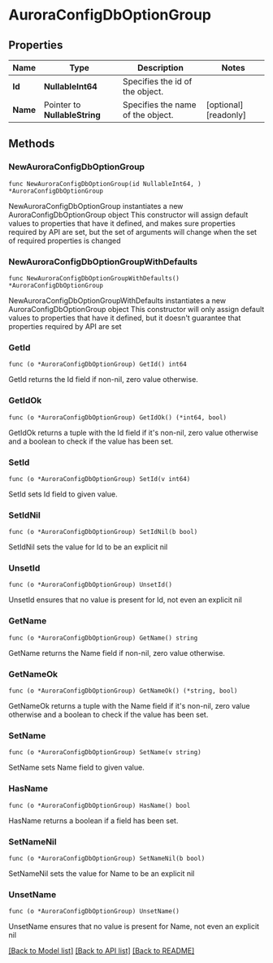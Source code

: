 # AuroraConfigDbOptionGroup

## Properties

Name | Type | Description | Notes
------------ | ------------- | ------------- | -------------
**Id** | **NullableInt64** | Specifies the id of the object. | 
**Name** | Pointer to **NullableString** | Specifies the name of the object. | [optional] [readonly] 

## Methods

### NewAuroraConfigDbOptionGroup

`func NewAuroraConfigDbOptionGroup(id NullableInt64, ) *AuroraConfigDbOptionGroup`

NewAuroraConfigDbOptionGroup instantiates a new AuroraConfigDbOptionGroup object
This constructor will assign default values to properties that have it defined,
and makes sure properties required by API are set, but the set of arguments
will change when the set of required properties is changed

### NewAuroraConfigDbOptionGroupWithDefaults

`func NewAuroraConfigDbOptionGroupWithDefaults() *AuroraConfigDbOptionGroup`

NewAuroraConfigDbOptionGroupWithDefaults instantiates a new AuroraConfigDbOptionGroup object
This constructor will only assign default values to properties that have it defined,
but it doesn't guarantee that properties required by API are set

### GetId

`func (o *AuroraConfigDbOptionGroup) GetId() int64`

GetId returns the Id field if non-nil, zero value otherwise.

### GetIdOk

`func (o *AuroraConfigDbOptionGroup) GetIdOk() (*int64, bool)`

GetIdOk returns a tuple with the Id field if it's non-nil, zero value otherwise
and a boolean to check if the value has been set.

### SetId

`func (o *AuroraConfigDbOptionGroup) SetId(v int64)`

SetId sets Id field to given value.


### SetIdNil

`func (o *AuroraConfigDbOptionGroup) SetIdNil(b bool)`

 SetIdNil sets the value for Id to be an explicit nil

### UnsetId
`func (o *AuroraConfigDbOptionGroup) UnsetId()`

UnsetId ensures that no value is present for Id, not even an explicit nil
### GetName

`func (o *AuroraConfigDbOptionGroup) GetName() string`

GetName returns the Name field if non-nil, zero value otherwise.

### GetNameOk

`func (o *AuroraConfigDbOptionGroup) GetNameOk() (*string, bool)`

GetNameOk returns a tuple with the Name field if it's non-nil, zero value otherwise
and a boolean to check if the value has been set.

### SetName

`func (o *AuroraConfigDbOptionGroup) SetName(v string)`

SetName sets Name field to given value.

### HasName

`func (o *AuroraConfigDbOptionGroup) HasName() bool`

HasName returns a boolean if a field has been set.

### SetNameNil

`func (o *AuroraConfigDbOptionGroup) SetNameNil(b bool)`

 SetNameNil sets the value for Name to be an explicit nil

### UnsetName
`func (o *AuroraConfigDbOptionGroup) UnsetName()`

UnsetName ensures that no value is present for Name, not even an explicit nil

[[Back to Model list]](../README.md#documentation-for-models) [[Back to API list]](../README.md#documentation-for-api-endpoints) [[Back to README]](../README.md)


